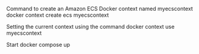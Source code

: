 Command to create an Amazon ECS Docker context named myecscontext
docker context create ecs myecscontext

Setting the current context using the command
docker context use myecscontext

Start
docker compose up